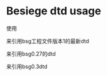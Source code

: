 # Besiege dtd usage
使用
<!DOCTYPE Machine SYSTEM "https://raw.githubusercontent.com/siiftun1857/Webs/master/bsg_v1.dtd">
来引用bsg工程文件版本1的最新dtd
<!DOCTYPE Machine SYSTEM "https://raw.githubusercontent.com/siiftun1857/Webs/master/bsg_0.27.dtd">
来引用bsg0.27的dtd
<!DOCTYPE Machine SYSTEM "https://raw.githubusercontent.com/siiftun1857/Webs/master/bsg_0.3.dtd">
来引用bsg0.3dtd
